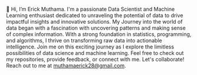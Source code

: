 👋 Hi, I’m Erick Muthama. I'm a passionate Data Scientist and Machine Learning enthusiast dedicated to unraveling the potential of data to drive impactful insights and innovative solutions. My Journey into the world of data began with a fascination with uncovering patterns and making sense of complex information. With a strong foundation in statistics, programming, and algorithms, I thrive on transforming raw data into actionable intelligence.
Join me on this exciting journey as I explore the limitless possibilities of data science and machine learning. Feel free to check out my repositories, provide feedback, or connect with me. Let's collaborate! Reach out to me at muthamaerick28@gmail.com. 



